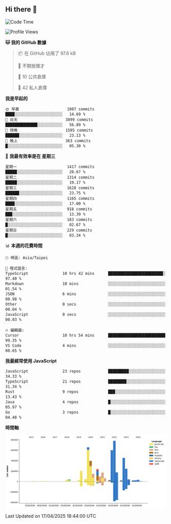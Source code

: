 ## Hi there 👋

<!--START_SECTION:waka-->
![Code Time](http://img.shields.io/badge/Code%20Time-274%20hrs%2057%20mins-blue)

![Profile Views](http://img.shields.io/badge/%E5%80%8B%E4%BA%BA%E9%A0%81%E9%9D%A2%E7%80%8F%E8%A6%BD%E6%AC%A1%E6%95%B8-0-blue)

**🐱 我的 GitHub 數據** 

> 📦 在 GitHub 佔用了 97.6 kB 
 > 
> 🚫 不開放徵才
 > 
> 📜 10 公共倉庫 
 > 
> 🔑 42 私人倉庫 
 > 
**我是早起的** 

```text
🌞 早晨                     1007 commits        ████░░░░░░░░░░░░░░░░░░░░░   14.69 % 
🌆 白天                     3899 commits        ██████████████░░░░░░░░░░░   56.89 % 
🌃 傍晚                     1585 commits        ██████░░░░░░░░░░░░░░░░░░░   23.13 % 
🌙 晚上                     363 commits         █░░░░░░░░░░░░░░░░░░░░░░░░   05.30 % 
```
📅 **我最有效率是在 星期三** 

```text
星期一                      1417 commits        █████░░░░░░░░░░░░░░░░░░░░   20.67 % 
星期二                      1314 commits        █████░░░░░░░░░░░░░░░░░░░░   19.17 % 
星期三                      1628 commits        ██████░░░░░░░░░░░░░░░░░░░   23.75 % 
星期四                      1165 commits        ████░░░░░░░░░░░░░░░░░░░░░   17.00 % 
星期五                      918 commits         ███░░░░░░░░░░░░░░░░░░░░░░   13.39 % 
星期六                      183 commits         █░░░░░░░░░░░░░░░░░░░░░░░░   02.67 % 
星期日                      229 commits         █░░░░░░░░░░░░░░░░░░░░░░░░   03.34 % 
```


📊 **本週的花費時間** 

```text
🕑︎ 時區: Asia/Taipei

💬 程式語言: 
TypeScript               10 hrs 42 mins      ████████████████████████░   97.40 % 
Markdown                 10 mins             ░░░░░░░░░░░░░░░░░░░░░░░░░   01.54 % 
JSON                     6 mins              ░░░░░░░░░░░░░░░░░░░░░░░░░   00.98 % 
Other                    0 secs              ░░░░░░░░░░░░░░░░░░░░░░░░░   00.04 % 
JavaScript               0 secs              ░░░░░░░░░░░░░░░░░░░░░░░░░   00.03 % 

🔥 編輯器: 
Cursor                   10 hrs 54 mins      █████████████████████████   99.35 % 
VS Code                  4 mins              ░░░░░░░░░░░░░░░░░░░░░░░░░   00.65 % 
```

**我最經常使用 JavaScript** 

```text
JavaScript               23 repos            █████████░░░░░░░░░░░░░░░░   34.33 % 
TypeScript               21 repos            ████████░░░░░░░░░░░░░░░░░   31.34 % 
Rust                     9 repos             ███░░░░░░░░░░░░░░░░░░░░░░   13.43 % 
Java                     4 repos             █░░░░░░░░░░░░░░░░░░░░░░░░   05.97 % 
Go                       3 repos             █░░░░░░░░░░░░░░░░░░░░░░░░   04.48 % 
```



**時間軸**

![Lines of Code chart](https://raw.githubusercontent.com/jos61404/jos61404/main/assets/bar_graph.png)


 Last Updated on 17/04/2025 18:44:00 UTC
<!--END_SECTION:waka-->



<!--
**jos61404/jos61404** is a ✨ _special_ ✨ repository because its `README.md` (this file) appears on your GitHub profile.

Here are some ideas to get you started:

- 🔭 I’m currently working on ...
- 🌱 I’m currently learning ...
- 👯 I’m looking to collaborate on ...
- 🤔 I’m looking for help with ...
- 💬 Ask me about ...
- 📫 How to reach me: ...
- 😄 Pronouns: ...
- ⚡ Fun fact: ...
-->
